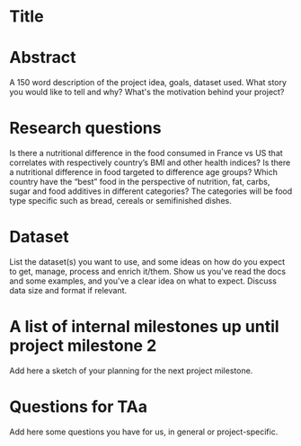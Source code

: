 # Title

# Abstract
A 150 word description of the project idea, goals, dataset used. What story you would like to tell and why? What's the motivation behind your project?

# Research questions
Is there a nutritional difference in the food consumed in France vs US that correlates with respectively country’s BMI and other health indices? 
Is there a nutritional difference in food targeted to difference age groups? 
Which country have the “best” food in the perspective of nutrition, fat, carbs, sugar and food additives in different categories? The categories will be food type specific such as bread, cereals or semifinished dishes. 

# Dataset
List the dataset(s) you want to use, and some ideas on how do you expect to get, manage, process and enrich it/them. Show us you've read the docs and some examples, and you've a clear idea on what to expect. Discuss data size and format if relevant.

# A list of internal milestones up until project milestone 2
Add here a sketch of your planning for the next project milestone.

# Questions for TAa
Add here some questions you have for us, in general or project-specific.
